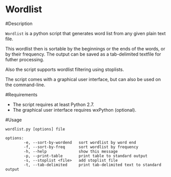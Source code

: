 Wordlist
========

#Description

`Wordlist` is a python script that generates word list from any given
plain text file.

This wordlist then is sortable by the beginnings or the ends of the words, or
by their frequency.
The output can be saved as a tab-delimited textfile for futher processing.

Also the script supports wordlist filtering using stoplists.

The script comes with a graphical user interface, but can also be used on the
command-line.

#Requirements

 * The script requires at least Python 2.7.
 * The graphical user interface requires wxPython (optional).

#Usage

    wordlist.py [options] file

	options:
	        -e, --sort-by-wordend   sort wordlist by word end
	        -f, --sort-by-freq      sort wordlist by frequency
	        -h, --help              show this message
	        -p, --print-table       print table to standard output
	        -s, --stoplist <file>   add stoplist file
	        -t, --tab-delimited     print tab-delimited text to standard output


